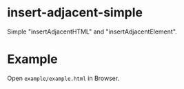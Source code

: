 # insert-adjacent-simple
Simple "insertAdjacentHTML" and "insertAdjacentElement".

# Example
Open `example/example.html` in Browser.


